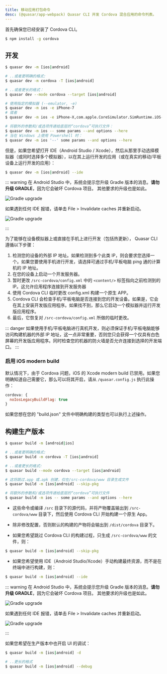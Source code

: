 ```yaml
---
title: 移动应用打包命令
desc: (@quasar/app-webpack) Quasar CLI 开发 Cordova 混合应用的命令列表。
---
```


首先确保您已经安装了 Cordova CLI。

```bash
$ npm install -g cordova
```

## 开发
```bash
$ quasar dev -m [ios|android]

# ..或者更明确的格式:
$ quasar dev -m cordova -T [ios|android]

# ..或者更长的格式：
$ quasar dev --mode cordova --target [ios|android]

# 使用指定的模拟器 (--emulator, -e)
$ quasar dev -m ios -e iPhone-7
# 或者
$ quasar dev -m ios -e iPhone-X,com.apple.CoreSimulator.SimRuntime.iOS-12-2

# 将额外的参数和/或选项传递给底层的“cordova”可执行文件：
$ quasar dev -m ios -- some params --and options --here
# 当在 Windows 上使用 Powershell 时：
$ quasar dev -m ios '--' some params --and options --here
```

但是，如果您希望打开 IDE（Android Studio / Xcode），然后从那里手动选择模拟器（或同时选择多个模拟器），以在其上运行开发的应用（或在真实的移动/平板设备上运行开发的应用）：

```bash
$ quasar dev -m [ios|android] --ide
```

::: warning
在 Android Studio 中，系统会提示您升级 Gradle 版本的消息。**请勿升级 GRADLE**，因为它会破坏 Cordova 项目。 其他要求的升级也是如此。

<img src="https://cdn.quasar.dev/img/gradle-upgrade-notice.png" alt="Gradle upgrade" class="q-my-md fit rounded-borders" style="max-width: 350px">

如果遇到任何 IDE 报错，请单击 File > Invalidate caches 并重新启动。

<img src="https://cdn.quasar.dev/img/gradle-invalidate-cache.png" alt="Gradle upgrade" class="q-mt-md fit rounded-borders" style="max-width: 350px">

:::

为了能够在设备模拟器上或直接在手机上进行开发（包括热更新），  Quasar CLI 遵循以下步骤：

1. 检测您的设备的外部 IP 地址。如果检测到多个此类 IP，则会要求您选择一个。如果您要使用手机进行开发，请选择可通过手机/平板电脑 ping 通的计算机的 IP 地址。
2. 在您的设备上启动一个开发服务器。
3. 暂时更改 `/src-cordova/config.xml` 中的 `<content/>` 标签指向之前检测到的 IP。这允许应用程序连接到开发服务器
3. 使用 Cordova CLI 临时更改 config.xml 构建一个原生 APP。
4. Cordova CLI 会检查手机/平板电脑是否连接到您的开发设备。如果是，它会在其上安装开发版应用程序。如果找不到，那么它启动一个模拟器并运行开发版应用程序。
5. 最后，它恢复对 `/src-cordova/config.xml` 所做的临时更改。

::: danger
如果使用手机/平板电脑进行真机开发，则必须保证手机/平板电脑能够访问构建机器的外部 IP 地址，这一点非常重要，否则您只会获得一个仅具有白色屏幕的开发版应用程序。同时检查您的机器的防火墙是否允许连接到选择的开发端口。
:::

### 启用 iOS modern build

默认情况下，由于 Cordova 问题，iOS 的 Xcode modern build 已禁用。如果您明确知道自己需要它，那么可以将其开启，请从 `/quasar.config.js` 执行此操作：

```js
cordova: {
  noIosLegacyBuildFlag: true
}
```
如果您想在您的  "build.json" 文件中明确构建的类型也可以执行上述操作。


## 构建生产版本
```bash
$ quasar build -m [android|ios]

# ..或者更明确的格式:
$ quasar build -m cordova -T [ios|android]

# ..或者更长的格式:
$ quasar build --mode cordova --target [ios|android]

# 这将跳过.app 或.apk 创建，仅在/src-cordova/www 目录生成文件
$ quasar build -m [ios|android] --skip-pkg

# 将额外的参数和/或选项传递给底层的“cordova”可执行文件
$ quasar build -m ios -- some params --and options --here
```

* 这些命令或编译 `/src` 目录下的源代码，并将产物覆盖输出到 `/src-cordova/www` 目录下，然后使用 Cordova CLI 开始构建一个原生 App。

* 除非修改配置，否则默认的构建的产物将会输出到 `/dist/cordova` 目录下。
* 如果您希望跳过 Cordova CLI 的构建过程，只生成 `/src-cordova/www` 的文件，则：

```bash
$ quasar build -m [ios|android] --skip-pkg
```

* 如果您希望使用 IDE（Android Studio/Xcode）手动构建最终资源，而不是在终端中进行构建，则：

```bash
$ quasar build -m [ios|android] --ide
```

::: warning
在 Android Studio 中，系统会提示您升级 Gradle 版本的消息。**请勿升级 GRADLE**，因为它会破坏 Cordova 项目。 其他要求的升级也是如此。

<img src="https://cdn.quasar.dev/img/gradle-upgrade-notice.png" alt="Gradle upgrade" class="q-my-md fit rounded-borders" style="max-width: 350px">

如果遇到任何 IDE 报错，请单击 File > Invalidate caches 并重新启动。

<img src="https://cdn.quasar.dev/img/gradle-invalidate-cache.png" alt="Gradle upgrade" class="q-mt-md fit rounded-borders" style="max-width: 350px">

:::

如果您希望在生产版本中也开启 UI 的调试：

```bash
$ quasar build -m [ios|android] -d

# ..更长的格式
$ quasar build -m [ios|android] --debug
```
